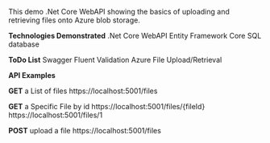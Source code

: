 This demo .Net Core WebAPI showing the basics of uploading and retrieving files onto Azure blob storage.

**Technologies Demonstrated**
.Net Core WebAPI
Entity Framework Core SQL database


**ToDo List**
Swagger
Fluent Validation
Azure File Upload/Retrieval


**API Examples**

**GET** a List of files
https://localhost:5001/files

**GET** a Specific File by id
https://localhost:5001/files/{fileId}
https://localhost:5001/files/1

**POST** upload a file
https://localhost:5001/files





